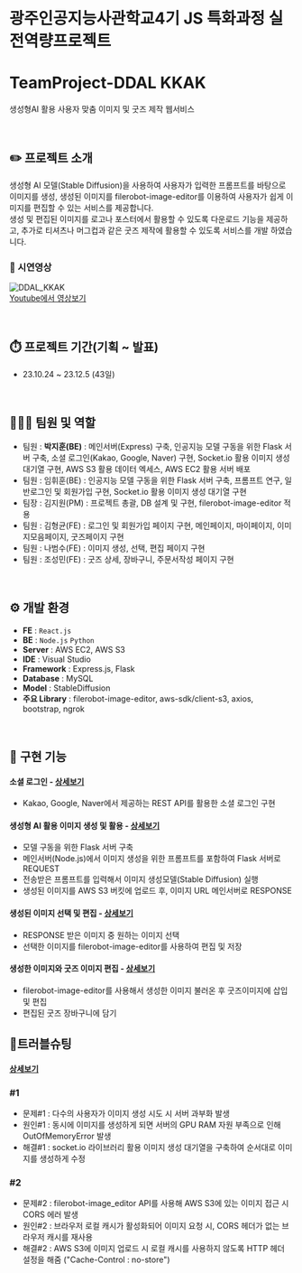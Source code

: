 # 광주인공지능사관학교4기 JS 특화과정 실전역량프로젝트
# TeamProject-DDAL KKAK
생성형AI 활용 사용자 맞춤 이미지 및 굿즈 제작 웹서비스

<br/>



## ✏️ 프로젝트 소개
생성형 AI 모델(Stable Diffusion)을 사용하여 사용자가 입력한 프롬프트를 바탕으로 이미지를 생성,
생성된 이미지를 filerobot-image-editor를 이용하여 사용자가 쉽게 이미지를 편집할 수 있는 서비스를 제공합니다.<br/>
생성 및 편집된 이미지를 로고나 포스터에서 활용할 수 있도록 다운로드 기능을 제공하고, 추가로 티셔츠나 머그컵과 같은
굿즈 제작에 활용할 수 있도록 서비스를 개발 하였습니다.
### 🎥 시연영상
![DDAL_KKAK](https://github.com/asdfgl98/Project-DDAL_KKAK/assets/83624652/814e4fa9-2e5d-4315-96e1-bd58f05492ce) <br/>
<a href="https://youtu.be/V_4yccnQbY4">Youtube에서 영상보기</a>

<br/>

## ⏱️ 프로젝트 기간(기획 ~ 발표)
* 23.10.24 ~ 23.12.5 (43일)

<br/>

## 🧑‍🤝‍🧑 팀원 및 역할
* 팀원 : **박지훈(BE)** : 메인서버(Express) 구축, 인공지능 모델 구동을 위한 Flask 서버 구축, 소셜 로그인(Kakao, Google, Naver) 구현, Socket.io 활용 이미지 생성 대기열 구현, AWS S3 활용 데이터 엑세스, AWS EC2 활용 서버 배포
* 팀원 : 임휘훈(BE) : 인공지능 모델 구동을 위한 Flask 서버 구축, 프롬프트 연구, 일반로그인 및 회원가입 구현, Socket.io 활용 이미지 생성 대기열 구현
* 팀장 : 김지원(PM) : 프로젝트 총괄, DB 설계 및 구현, filerobot-image-editor 적용
* 팀원 : 김형균(FE) : 로그인 및 회원가입 페이지 구현, 메인페이지, 마이페이지, 이미지모음페이지, 굿즈페이지 구현
* 팀원 : 나범수(FE) : 이미지 생성, 선택, 편집 페이지 구현
* 팀원 : 조성민(FE) : 굿즈 상세, 장바구니, 주문서작성 페이지 구현

<br/>

## ⚙️ 개발 환경
- **FE** : `React.js`
- **BE** : `Node.js` `Python`
- **Server** : AWS EC2, AWS S3
- **IDE** : Visual Studio
- **Framework** : Express.js, Flask
- **Database** : MySQL
- **Model** : StableDiffusion
- **주요 Library** : filerobot-image-editor, aws-sdk/client-s3, axios, bootstrap, ngrok

<br/>

## 📌 구현 기능

#### 소셜 로그인 - <a href="https://github.com/asdfgl98/Project-DDAL_KKAK/wiki/1.-%EC%86%8C%EC%85%9C%EB%A1%9C%EA%B7%B8%EC%9D%B8" target="_blank" rel="noopener">상세보기</a>
- Kakao, Google, Naver에서 제공하는 REST API를 활용한 소셜 로그인 구현

#### 생성형 AI 활용 이미지 생성 및 활용 - <a href="https://github.com/asdfgl98/Project-DDAL_KKAK/wiki/2.-%EC%83%9D%EC%84%B1%ED%98%95-AI-%ED%99%9C%EC%9A%A9-%EC%9D%B4%EB%AF%B8%EC%A7%80-%EC%83%9D%EC%84%B1-%EB%B0%8F-%ED%99%9C%EC%9A%A9" target="_blank">상세보기</a>
- 모델 구동을 위한 Flask 서버 구축
- 메인서버(Node.js)에서 이미지 생성을 위한 프롬프트를 포함하여 Flask 서버로 REQUEST
- 전송받은 프롬프트를 입력해서 이미지 생성모델(Stable Diffusion) 실행
- 생성된 이미지를 AWS S3 버킷에 업로드 후, 이미지 URL 메인서버로 RESPONSE

#### 생성된 이미지 선택 및 편집 - <a href="https://github.com/asdfgl98/Project-DDAL_KKAK/wiki/3.-%EC%83%9D%EC%84%B1%EB%90%9C-%EC%9D%B4%EB%AF%B8%EC%A7%80-%EC%84%A0%ED%83%9D-%EB%B0%8F-%ED%8E%B8%EC%A7%91" target="_blank">상세보기</a>
- RESPONSE 받은 이미지 중 원하는 이미지 선택
- 선택한 이미지를 filerobot-image-editor를 사용하여 편집 및 저장

#### 생성한 이미지와 굿즈 이미지 편집 - <a href="https://github.com/asdfgl98/Project-DDAL_KKAK/wiki/4.-%EC%83%9D%EC%84%B1%ED%95%9C-%EC%9D%B4%EB%AF%B8%EC%A7%80%EC%99%80-%EA%B5%BF%EC%A6%88-%EC%9D%B4%EB%AF%B8%EC%A7%80-%ED%8E%B8%EC%A7%91" target="_blank">상세보기</a>
- filerobot-image-editor를 사용해서 생성한 이미지 불러온 후 굿즈이미지에 삽입 및 편집
- 편집된 굿즈 장바구니에 담기


## 🚫트러블슈팅
#### <a href="https://github.com/asdfgl98/Project-DDAL_KKAK/wiki/5.-%ED%8A%B8%EB%9F%AC%EB%B8%94-%EC%8A%88%ED%8C%85" target="_blank">상세보기</a>
### #1 
- 문제#1 : 다수의 사용자가 이미지 생성 시도 시 서버 과부화 발생
- 원인#1 : 동시에 이미지를 생성하게 되면 서버의 GPU RAM 자원 부족으로 인해 OutOfMemoryError 발생
- 해결#1 : socket.io 라이브러리 활용 이미지 생성 대기열을 구축하여 순서대로 이미지를 생성하게 수정

### #2
- 문제#2 : filerobot-image_editor API를 사용해 AWS S3에 있는 이미지 접근 시 CORS 에러 발생
- 원인#2 : 브라우저 로컬 캐시가 활성화되어 이미지 요청 시, CORS 헤더가 없는 브라우저 캐시를 재사용
- 해결#2 : AWS S3에 이미지 업로드 시 로컬 캐시를 사용하지 않도록 HTTP 헤더 설정을 해줌 ("Cache-Control : no-store")
